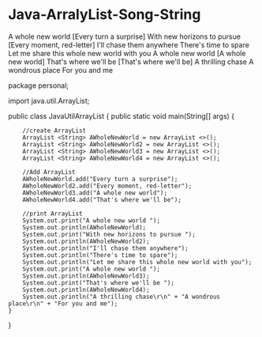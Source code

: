 # Java-ArralyList-Song-String
A whole new world [Every turn a surprise] With new horizons to pursue [Every moment, red-letter] I'll chase them anywhere There's time to spare Let me share this whole new world with you A whole new world [A whole new world] That's where we'll be [That's where we'll be] A thrilling chase A wondrous place For you and me


package personal;

import java.util.ArrayList;

public class JavaUtilArrayList {
	public static void main(String[] args) {
		
		//create ArrayList
		ArrayList <String> AWholeNewWorld = new ArrayList <>();
		ArrayList <String> AWholeNewWorld2 = new ArrayList <>();
		ArrayList <String> AWholeNewWorld3 = new ArrayList <>();
		ArrayList <String> AWholeNewWorld4 = new ArrayList <>();
		
		//Add ArrayList
		AWholeNewWorld.add("Every turn a surprise");
		AWholeNewWorld2.add("Every moment, red-letter");
		AWholeNewWorld3.add("A whole new world");
		AWholeNewWorld4.add("That's where we'll be");
		
		//print ArrayList
		System.out.print("A whole new world ");
		System.out.println(AWholeNewWorld);
		System.out.print("With new horizons to pursue ");
		System.out.println(AWholeNewWorld2);
		System.out.println("I'll chase them anywhere");
		System.out.println("There's time to spare");
		System.out.println("Let me share this whole new world with you");
		System.out.print("A whole new world ");
		System.out.println(AWholeNewWorld3);
		System.out.print("That's where we'll be "); 
		System.out.println(AWholeNewWorld4);
		System.out.println("A thrilling chase\r\n" + "A wondrous place\r\n" + "For you and me");
	}
}

